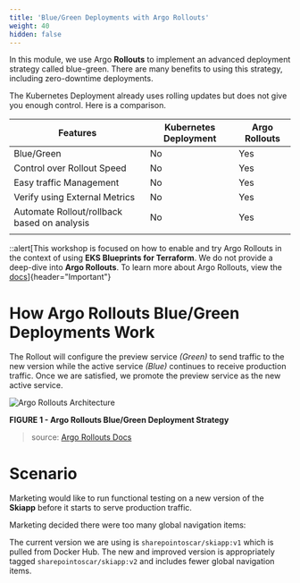 ```yaml
---
title: 'Blue/Green Deployments with Argo Rollouts'
weight: 40
hidden: false
---
```


In this module, we use Argo **Rollouts** to implement an advanced deployment strategy called blue-green. There are many benefits to using this strategy, including zero-downtime deployments.

The Kubernetes Deployment already uses rolling updates but does not give you enough control. Here is a comparison.

| Features                                    | Kubernetes Deployment | Argo Rollouts |
| ------------------------------------------- | --------------------- | ------------- |
| Blue/Green                                  | No                    | Yes           |
| Control over Rollout Speed                  | No                    | Yes           |
| Easy traffic Management                     | No                    | Yes           |
| Verify using External Metrics               | No                    | Yes           |
| Automate Rollout/rollback based on analysis | No                    | Yes           |
|                                             |                       |               |

::alert[This workshop is focused on how to enable and try Argo Rollouts in the context of using **EKS Blueprints for Terraform**. We do not provide a deep-dive into **Argo Rollouts**. To learn more about Argo Rollouts, view the [docs](https://argoproj.github.io/argo-rollouts/concepts/#rollout)]{header="Important"}

# How Argo Rollouts Blue/Green Deployments Work

The Rollout will configure the preview service _(Green)_ to send traffic to the new version while the active service _(Blue)_ continues to receive production traffic. Once we are satisfied, we promote the preview service as the new active service.

![Argo Rollouts Architecture](https://argoproj.github.io/argo-rollouts/concepts-assets/blue-green-deployments.png)

**FIGURE 1 - Argo Rollouts Blue/Green Deployment Strategy**
> source: [Argo Rollouts Docs](https://argoproj.github.io/argo-rollouts)

# Scenario

Marketing would like to run functional testing on a new version of the **Skiapp** before it starts to serve production traffic.

Marketing decided there were too many global navigation items:

The current version we are using is `sharepointoscar/skiapp:v1` which is pulled from Docker Hub. The new and improved version is appropriately tagged `sharepointoscar/skiapp:v2` and includes fewer global navigation items.
